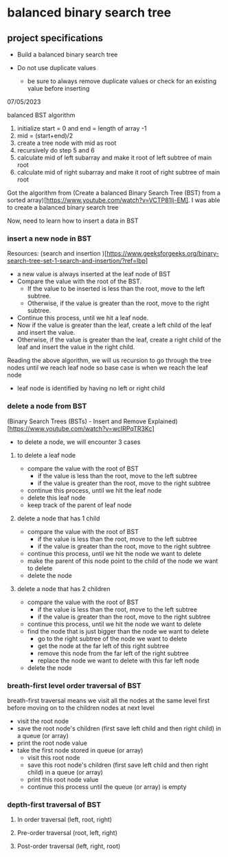 # balanced binary search tree

## project specifications

- Build a balanced binary search tree
- Do not use duplicate values

  - be sure to always remove duplicate values or check for an existing value before inserting

07/05/2023

balanced BST algorithm

1. initialize start = 0 and end = length of array -1
2. mid = (start+end)/2
3. create a tree node with mid as root
4. recursively do step 5 and 6
5. calculate mid of left subarray and make it root of left subtree of main root
6. calculate mid of right subarray and make it root of right subtree of main root

Got the algorithm from (Create a balanced Binary Search Tree (BST) from a sorted array)[https://www.youtube.com/watch?v=VCTP81Ij-EM]. I was able to create a balanced binary search tree

Now, need to learn how to insert a data in BST

### insert a new node in BST

Resources:
(search and insertion )[https://www.geeksforgeeks.org/binary-search-tree-set-1-search-and-insertion/?ref=lbp]

- a new value is always inserted at the leaf node of BST
- Compare the value with the root of the BST.
  - If the value to be inserted is less than the root, move to the left subtree.
  - Otherwise, if the value is greater than the root, move to the right subtree.
- Continue this process, until we hit a leaf node.
- Now if the value is greater than the leaf, create a left child of the leaf and insert the value.
- Otherwise, if the value is greater than the leaf, create a right child of the leaf and insert the value in the right child.

Reading the above algorithm, we will us recursion to go through the tree nodes until we reach leaf node
so base case is when we reach the leaf node

- leaf node is identified by having no left or right child

### delete a node from BST

(Binary Search Trees (BSTs) - Insert and Remove Explained)[https://www.youtube.com/watch?v=wcIRPqTR3Kc]

- to delete a node, we will encounter 3 cases

1. to delete a leaf node

   - compare the value with the root of BST
     - if the value is less than the root, move to the left subtree
     - if the value is greater than the root, move to the right subtree
   - continue this process, until we hit the leaf node
   - delete this leaf node
   - keep track of the parent of leaf node

2. delete a node that has 1 child

   - compare the value with the root of BST
     - if the value is less than the root, move to the left subtree
     - if the value is greater than the root, move to the right subtree
   - continue this process, until we hit the node we want to delete
   - make the parent of this node point to the child of the node we want to delete
   - delete the node

3. delete a node that has 2 children

   - compare the value with the root of BST
     - if the value is less than the root, move to the left subtree
     - if the value is greater than the root, move to the right subtree
   - continue this process, until we hit the node we want to delete
   - find the node that is just bigger than the node we want to delete
     - go to the right subtree of the node we want to delete
     - get the node at the far left of this right subtree
     - remove this node from the far left of the right subtree
     - replace the node we want to delete with this far left node
   - delete the node

### breath-first level order traversal of BST

breath-first traversal means we visit all the nodes at the same level first before moving on to the children nodes at next level

- visit the root node
- save the root node's children (first save left child and then right child) in a queue (or array)
- print the root node value
- take the first node stored in queue (or array)
  - visit this root node
  - save this root node's children (first save left child and then right child) in a queue (or array)
  - print this root node value
  - continue this process until the queue (or array) is empty

### depth-first traversal of BST

1. In order traversal (left, root, right)

2. Pre-order traversal (root, left, right)

3. Post-order traversal (left, right, root)
